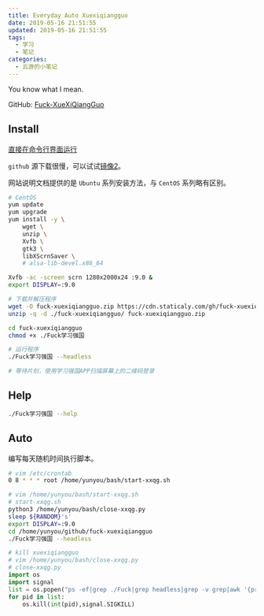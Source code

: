 ```yaml
---
title: Everyday Auto Xuexiqiangguo
date: 2019-05-16 21:51:55
updated: 2019-05-16 21:51:55
tags:
  - 学习
  - 笔记
categories:
  - 云游的小笔记
---
```


You know what I mean.

<!-- more -->

GitHub: [Fuck-XueXiQiangGuo](https://github.com/fuck-xuexiqiangguo/Fuck-XueXiQiangGuo)

## Install

[直接在命令行界面运行](https://github.com/fuck-xuexiqiangguo/Fuck-XueXiQiangGuo#直接在命令行界面运行)

`github` 源下载很慢，可以试试[镜像2](https://cdn.staticaly.com/gh/fuck-xuexiqiangguo/Fuck-XueXiQiangGuo/master/Fuck%E5%AD%A6%E4%B9%A0%E5%BC%BA%E5%9B%BD-linux.zip)。

网站说明文档提供的是 `Ubuntu` 系列安装方法，与 `CentOS` 系列略有区别。

```sh
# CentOS
yum update
yum upgrade
yum install -y \
    wget \
    unzip \
    Xvfb \
    gtk3 \
    libXScrnSaver \
    # alsa-lib-devel.x86_64

Xvfb -ac -screen scrn 1280x2000x24 :9.0 &
export DISPLAY=:9.0

# 下载并解压程序
wget -O fuck-xuexiqiangguo.zip https://cdn.staticaly.com/gh/fuck-xuexiqiangguo/Fuck-XueXiQiangGuo/master/Fuck学习强国-linux.zip
unzip -q -d ./fuck-xuexiqiangguo/ fuck-xuexiqiangguo.zip

cd fuck-xuexiqiangguo
chmod +x ./Fuck学习强国

# 运行程序
./Fuck学习强国 --headless

# 等待片刻，使用学习强国APP扫描屏幕上的二维码登录
```

## Help

```sh
./Fuck学习强国 --help
```

## Auto

编写每天随机时间执行脚本。

```sh
# vim /etc/crontab
0 8 * * * root /home/yunyou/bash/start-xxqg.sh
```

```sh
# vim /home/yunyou/bash/start-xxqg.sh
# start-xxqg.sh
python3 /home/yunyou/bash/close-xxqg.py
sleep ${RANDOM}'s'
export DISPLAY=:9.0
cd /home/yunyou/github/fuck-xuexiqiangguo
./Fuck学习强国 --headless
```

```py
# kill xuexiqiangguo
# vim /home/yunyou/bash/close-xxqg.py
# close-xxqg.py
import os
import signal
list = os.popen("ps -ef|grep ./Fuck|grep headless|grep -v grep|awk '{print $2}'").readlines()
for pid in list:
    os.kill(int(pid),signal.SIGKILL)
```